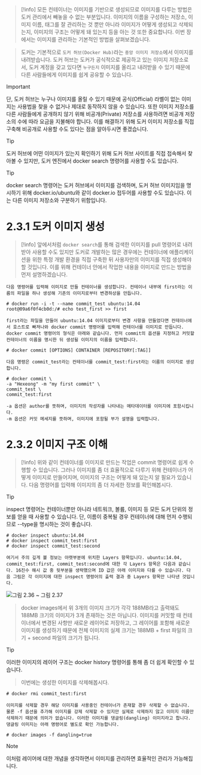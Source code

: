 > [!info]
> 모든 컨테이너는 이미지를 기반으로 생성되므로 이미지를 다루는 방법은 도커 관리에서 빼놓을 수 없는 부분입니다. 이미지의 이름을 구성하는 저장소, 이미지 이름, 태그를 잘 관리하는 것 뿐만 아니라 이미지가 어떻게 생성되고 삭제되는지, 이미지의 구조는 어떻게 돼 있는지 등을 아는 것 또한 중요합니다. 이번 장에서는 이미지를 관리하는 기본적인 방법을 살펴보겠습니다.

> 도커는 기본적으로 `도커 허브(Docker Hub)`라는 `중앙 이미지 저장소`에서 이미지를 내려받습니다. 도커 허브는 도커가 공식적으로 제공하고 있는 이미지 저장소로서, 도커 계정을 갖고 있다면 `누구든지` 이미지를 올리고 내려받을 수 있기 때문에 다른 사람들에게 이미지를 쉽게 공유할 수 있습니다.

>[!important]
>단, 도커 허브는 누구나 이미지를 올릴 수 있기 때문에 공식(Official) 라벨이 없는 이미지는 사용법을 찾을 수 없거나 제대로 동작하지 않을 수 있습니다.
>또한 이미지 저장소를 다른 사람들에게 공개하지 않기 위해 비공개(Private) 저장소를 사용하려면 비공개 저장소의 수에 따라 요금을 지불해야 합니다. 
>이를 해결하기 위해 도커 이미지 저장소를 직접 구축해 비공개로 사용할 수도 있다는 점을 알아두시면 좋겠습니다.

>[!tip]
>도커 허브에 어떤 이미지가 있는지 확인하기 위해 도커 허브 사이트를 직접 접속해서 찾아볼 수 있지만, 도커 엔진에서 docker search 명령어를 사용할 수도 있습니다.

>[!tip]
>docker search 명령어는 도커 허브에서 이미지를 검색하며, 도커 허브 이미지임을 명시하기 위해 docker.io/ubuntu와 같이 docker.io 접두어를 사용할 수도 있습니다. 이는 다른 이미지 저장소와 구분하기 위함입니다.

# 2.3.1 도커 이미지 생성

>[!info]
>앞에서처럼 `docker search`를 통해 검색한 이미지를 pull 명령어로 내려받아 사용할 수도 있지만 도커로 개발하는 많은 경우에는 컨테이너에 애플리케이션을 위한 특정 개발 환경을 직접 구축한 뒤 사용자만의 이미지를 직접 생성해야 할 것입니다. 이를 위해 컨테이너 안에서 작업한 내용을 이미지로 만드는 방법을 먼저 설명하겠습니다.

```docker
다음 명령어를 입력해 이미지로 만들 컨테이너를 생성합니다. 컨테이너 내부에 first라는 이름의 파일을 하나 생성해 기존의 이미지로부터 변경하상을 만듭니다.

# docker run -i -t --name commit_test ubuntu:14.04
root@09a6f0f4cb0d:/# echo test_first >> first

first라는 파일을 만들어 ubuntu:14.04 이미지로부터 변경 사항을 만들었다면 컨테이너에서 호스트로 빠져나와 docker commit 명령어를 입력해 컨테이너를 이미지로 만듭니다. docker commit 명령어의 형식은 아래와 같습니다. 먼저 commit의 옵션을 지정하고 커밋할 컨테이너의 이름을 명시한 뒤 생성될 이미지의 이름을 입력합니다.

# docker commit [OPTIONS] CONTAINER [REPOSITORY[:TAG]]

다음 명령은 commit_test라는 컨테이너를 commit_test:first라는 이름의 이미지로 생성합니다.

# docker commit \
-a "Hexeong" -m "my first commit" \
commit_test \
commit_test:first

-a 옵션은 author를 뜻하며, 이미지의 작성자를 나타내는 메타데이터를 이미지에 포함시킵니다.
-m 옵션은 커밋 메세지를 뜻하며, 이미지에 포함될 부가 설명을 입력합니다.
```

# 2.3.2 이미지 구조 이해

>[!info]
>위와 같이 컨테이너를 이미지로 만드는 작업은 commit 명령어로 쉽게 수행할 수 있습니다. 그러나 이미지를 좀 더 효율적으로 다루기 위해 컨테이너가 어떻게 이미지로 만들어지며, 이미지의 구조는 어떻게 돼 있는지 알 필요가 있습니다. 다음 명령어를 입력해 이미지의 좀 더 자세한 정보를 확인해봅시다.

>[!tip]
>inspect 명령어는 컨테이너뿐만 아니라 네트워크, 볼륨, 이미지 등 모든 도커 단위의 정보를 얻을 때 사용할 수 있습니다. 단, 이름이 중복될 경우 컨테이너에 대해 먼저 수행되므로 --type을 명시하는 것이 좋습니다.

```docker
# docker inspect ubuntu:14.04
# docker inspect commit_test:first
# docker inspect commit_test:second

여기서 주의 깊게 볼 정보는 아랫부분에 위치한 Layers 항목입니다. ubuntu:14.04, commit_test:first, commit_test:second에 대한 각 Layers 항목은 다음과 같습니다. 16진수 해시 값 중 뒷부분을 생략했으며 ID 값은 아래 이미지와 다를 수 있습니다. 다음 그림은 각 이미지에 대한 inspect 명령어의 출력 결과 중 Layers 항목만 나타낸 것입니다.
```

![그림 2.36 ~ 그림 2.37](https://blog.kakaocdn.net/dn/Qy3mG/btq90lHWD2M/FKFMF5hSFgF8Sv76j00nT1/img.png)

> docker images에서 위 3개의 이미지 크기가 각각 188MB라고 출력돼도 188MB 크기의 이미지가 3개 존재하는 것은 아닙니다. 이미지를 커밋할 때 컨테이너에서 변경된 사항만 새로운 레이어로 저장하고, 그 레이어를 포함해 새로운 이미지를 생성하기 때문에 전체 이미지의 실제 크기는 188MB + first 파일의 크기 + second 파일의 크기가 됩니다.

>[!tip]
>이러한 이미지의 레이어 구조는 docker history 명령어를 통해 좀 더 쉽게 확인할 수 있습니다.

> 이번에는 생성한 이미지를 삭제해봅시다.

```docker
# docker rmi commit_test:first

이미지를 삭제할 경우 해당 이미지를 사용중인 컨테이너가 존재할 경우 삭제할 수 없습니다. 물론 -f 옵션을 추가해 이미지를 강제 삭제할 수 있지만 실제로 삭제하지 않고 이미지 이름만 삭제하기 때문에 의미가 없습니다. 이러한 이미지를 댕글링(dangling) 이미지라고 합니다. 댕글링 이미지는 아래 명령어로 별도로 확인 가능합니다.

# docker images -f dangling=true
```

>[!note]
>이처럼 레이어에 대한 개념을 생각하면서 이미지를 관리하면 효율적인 관리가 가능해집니다.

